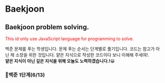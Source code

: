 # Baekjoon
<h2>Baekjoon problem solving.</h2>
<span style="color: red">This id only use JavaScript language for programming to solve.</span>

백준 문제를 푸는 학생입니다. 
문제 푸는 순서는 단계별로 풀기입니다.
코드는 참고가 아닌 제 소장을 위한 것입니다. 
얕은 지식으로 작성한 코드이다 보니 이해해 주세여!.<br>
<strong>얕은 지식이 아닌 깊은 지식을 위해 오늘도 노력하겠습니다.!</strong>😀

<h3>🎈백준 1단계(6/13)</h3>
